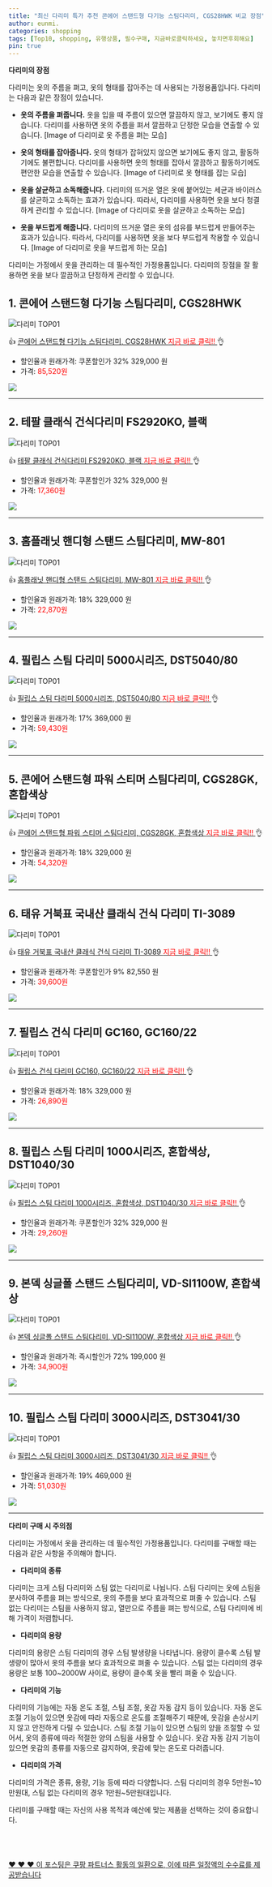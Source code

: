 ```yaml
---
title: "최신 다리미 특가 추천 콘에어 스탠드형 다기능 스팀다리미, CGS28HWK 비교 장점"
author: eunmi.
categories: shopping
tags: [Top10, shopping, 유행상품, 필수구매, 지금바로클릭하세요, 놓치면후회해요]
pin: true
---
```

**다리미의 장점**

다리미는 옷의 주름을 펴고, 옷의 형태를 잡아주는 데 사용되는 가정용품입니다. 다리미는 다음과 같은 장점이 있습니다.

* **옷의 주름을 펴줍니다.** 옷을 입을 때 주름이 있으면 깔끔하지 않고, 보기에도 좋지 않습니다. 다리미를 사용하면 옷의 주름을 펴서 깔끔하고 단정한 모습을 연출할 수 있습니다.
[Image of 다리미로 옷 주름을 펴는 모습]

* **옷의 형태를 잡아줍니다.** 옷의 형태가 잡혀있지 않으면 보기에도 좋지 않고, 활동하기에도 불편합니다. 다리미를 사용하면 옷의 형태를 잡아서 깔끔하고 활동하기에도 편안한 모습을 연출할 수 있습니다.
[Image of 다리미로 옷 형태를 잡는 모습]

* **옷을 살균하고 소독해줍니다.** 다리미의 뜨거운 열은 옷에 붙어있는 세균과 바이러스를 살균하고 소독하는 효과가 있습니다. 따라서, 다리미를 사용하면 옷을 보다 청결하게 관리할 수 있습니다.
[Image of 다리미로 옷을 살균하고 소독하는 모습]

* **옷을 부드럽게 해줍니다.** 다리미의 뜨거운 열은 옷의 섬유를 부드럽게 만들어주는 효과가 있습니다. 따라서, 다리미를 사용하면 옷을 보다 부드럽게 착용할 수 있습니다.
[Image of 다리미로 옷을 부드럽게 하는 모습]

다리미는 가정에서 옷을 관리하는 데 필수적인 가정용품입니다. 다리미의 장점을 잘 활용하면 옷을 보다 깔끔하고 단정하게 관리할 수 있습니다.

   

## 1. 콘에어 스탠드형 다기능 스팀다리미, CGS28HWK

![다리미 TOP01](https://thumbnail9.coupangcdn.com/thumbnails/remote/230x230ex/image/product/image/vendoritem/2019/02/13/3040046349/def1a269-4281-4f19-b993-a9d092778812.jpg)


👍 [콘에어 스탠드형 다기능 스팀다리미, CGS28HWK <font color=red> 지금 바로 클릭!! </font> ](https://link.coupang.com/re/AFFSDP?lptag=AF3617701&subid=GithubCoopas&pageKey=6047864&traceid=V0-153&itemId=27096791&vendorItemId=3040046349) 👌 


- 할인율과 원래가격: 쿠폰할인가 32%  329,000   원
- 가격: <span style='color:red'>85,520원</span>

[![](/discount_price.png)](https://link.coupang.com/re/AFFSDP?lptag=AF3617701&subid=GithubCoopas&pageKey=6047864&traceid=V0-153&itemId=27096791&vendorItemId=3040046349)

---


   

## 2. 테팔 클래식 건식다리미 FS2920KO, 블랙

![다리미 TOP01](https://thumbnail6.coupangcdn.com/thumbnails/remote/230x230ex/image/retail/images/2017/04/11/12/5/e1ce432c-774a-4203-ac03-fc3d43165854.jpg)


👍 [테팔 클래식 건식다리미 FS2920KO, 블랙 <font color=red> 지금 바로 클릭!! </font> ](https://link.coupang.com/re/AFFSDP?lptag=AF3617701&subid=GithubCoopas&pageKey=6843605289&traceid=V0-153&itemId=16280454249&vendorItemId=3124938690) 👌 


- 할인율과 원래가격: 쿠폰할인가 32%  329,000   원
- 가격: <span style='color:red'>17,360원</span>

[![](/discount_price.png)](https://link.coupang.com/re/AFFSDP?lptag=AF3617701&subid=GithubCoopas&pageKey=6843605289&traceid=V0-153&itemId=16280454249&vendorItemId=3124938690)

---


   

## 3. 홈플래닛 핸디형 스탠드 스팀다리미, MW-801

![다리미 TOP01](https://thumbnail6.coupangcdn.com/thumbnails/remote/230x230ex/image/retail/images/1055979437804-e0f401c0-510a-4275-bcc1-50b41e7c039c.jpg)


👍 [홈플래닛 핸디형 스탠드 스팀다리미, MW-801 <font color=red> 지금 바로 클릭!! </font> ](https://link.coupang.com/re/AFFSDP?lptag=AF3617701&subid=GithubCoopas&pageKey=310080038&traceid=V0-153&itemId=977484067&vendorItemId=5392665218) 👌 


- 할인율과 원래가격: 18%  329,000   원
- 가격: <span style='color:red'>22,870원</span>

[![](/discount_price.png)](https://link.coupang.com/re/AFFSDP?lptag=AF3617701&subid=GithubCoopas&pageKey=310080038&traceid=V0-153&itemId=977484067&vendorItemId=5392665218)

---


   

## 4. 필립스 스팀 다리미 5000시리즈, DST5040/80

![다리미 TOP01](https://thumbnail7.coupangcdn.com/thumbnails/remote/230x230ex/image/retail/images/1237187685480880-b707c146-2530-4ebb-a606-652e7bd446d6.jpg)


👍 [필립스 스팀 다리미 5000시리즈, DST5040/80 <font color=red> 지금 바로 클릭!! </font> ](https://link.coupang.com/re/AFFSDP?lptag=AF3617701&subid=GithubCoopas&pageKey=6147250608&traceid=V0-153&itemId=11838814845&vendorItemId=79112171020) 👌 


- 할인율과 원래가격: 17%  369,000   원
- 가격: <span style='color:red'>59,430원</span>

[![](/discount_price.png)](https://link.coupang.com/re/AFFSDP?lptag=AF3617701&subid=GithubCoopas&pageKey=6147250608&traceid=V0-153&itemId=11838814845&vendorItemId=79112171020)

---


   

## 5. 콘에어 스탠드형 파워 스티머 스팀다리미, CGS28GK, 혼합색상

![다리미 TOP01](https://thumbnail6.coupangcdn.com/thumbnails/remote/230x230ex/image/product/image/vendoritem/2019/05/17/3107232276/d6fd9a8b-d898-4346-9ed3-75e869c6f431.jpg)


👍 [콘에어 스탠드형 파워 스티머 스팀다리미, CGS28GK, 혼합색상 <font color=red> 지금 바로 클릭!! </font> ](https://link.coupang.com/re/AFFSDP?lptag=AF3617701&subid=GithubCoopas&pageKey=3278380&traceid=V0-153&itemId=15209958&vendorItemId=3131557472) 👌 


- 할인율과 원래가격: 18%  329,000   원
- 가격: <span style='color:red'>54,320원</span>

[![](/discount_price.png)](https://link.coupang.com/re/AFFSDP?lptag=AF3617701&subid=GithubCoopas&pageKey=3278380&traceid=V0-153&itemId=15209958&vendorItemId=3131557472)

---


   

## 6. 태유 거북표 국내산 클래식 건식 다리미 TI-3089

![다리미 TOP01](https://thumbnail6.coupangcdn.com/thumbnails/remote/230x230ex/image/vendor_inventory/2ba7/1bc1dde665ce55c86fcae65fa97d044cf2d2b0c5260d8745dbec991efaba.jpg)


👍 [태유 거북표 국내산 클래식 건식 다리미 TI-3089 <font color=red> 지금 바로 클릭!! </font> ](https://link.coupang.com/re/AFFSDP?lptag=AF3617701&subid=GithubCoopas&pageKey=7227315627&traceid=V0-153&itemId=18330299420&vendorItemId=81707355445) 👌 


- 할인율과 원래가격: 쿠폰할인가 9%  82,550   원
- 가격: <span style='color:red'>39,600원</span>

[![](/discount_price.png)](https://link.coupang.com/re/AFFSDP?lptag=AF3617701&subid=GithubCoopas&pageKey=7227315627&traceid=V0-153&itemId=18330299420&vendorItemId=81707355445)

---


   

## 7. 필립스 건식 다리미 GC160, GC160/22

![다리미 TOP01](https://thumbnail6.coupangcdn.com/thumbnails/remote/230x230ex/image/retail/images/1050298822603483-41bc4417-ff14-4327-9c30-e0988f8c1839.jpg)


👍 [필립스 건식 다리미 GC160, GC160/22 <font color=red> 지금 바로 클릭!! </font> ](https://link.coupang.com/re/AFFSDP?lptag=AF3617701&subid=GithubCoopas&pageKey=6487210688&traceid=V0-153&itemId=14226042413&vendorItemId=3006124168) 👌 


- 할인율과 원래가격: 18%  329,000   원
- 가격: <span style='color:red'>26,890원</span>

[![](/discount_price.png)](https://link.coupang.com/re/AFFSDP?lptag=AF3617701&subid=GithubCoopas&pageKey=6487210688&traceid=V0-153&itemId=14226042413&vendorItemId=3006124168)

---


   

## 8. 필립스 스팀 다리미 1000시리즈, 혼합색상, DST1040/30

![다리미 TOP01](https://thumbnail10.coupangcdn.com/thumbnails/remote/230x230ex/image/retail/images/2787073572509154-1746db7e-a778-410a-a4d8-a605a2547db3.png)


👍 [필립스 스팀 다리미 1000시리즈, 혼합색상, DST1040/30 <font color=red> 지금 바로 클릭!! </font> ](https://link.coupang.com/re/AFFSDP?lptag=AF3617701&subid=GithubCoopas&pageKey=7351060844&traceid=V0-153&itemId=18916598311&vendorItemId=86043823961) 👌 


- 할인율과 원래가격: 쿠폰할인가 32%  329,000   원
- 가격: <span style='color:red'>29,260원</span>

[![](/discount_price.png)](https://link.coupang.com/re/AFFSDP?lptag=AF3617701&subid=GithubCoopas&pageKey=7351060844&traceid=V0-153&itemId=18916598311&vendorItemId=86043823961)

---


   

## 9. 본덱 싱글폴 스탠드 스팀다리미, VD-SI1100W, 혼합색상

![다리미 TOP01](https://thumbnail7.coupangcdn.com/thumbnails/remote/230x230ex/image/retail/images/8994377456418668-61004a27-d2e7-4aaa-8c5f-a205fad288dc.jpg)


👍 [본덱 싱글폴 스탠드 스팀다리미, VD-SI1100W, 혼합색상 <font color=red> 지금 바로 클릭!! </font> ](https://link.coupang.com/re/AFFSDP?lptag=AF3617701&subid=GithubCoopas&pageKey=5955259072&traceid=V0-153&itemId=10658197844&vendorItemId=77939035106) 👌 


- 할인율과 원래가격: 즉시할인가 72%  199,000   원
- 가격: <span style='color:red'>34,900원</span>

[![](/discount_price.png)](https://link.coupang.com/re/AFFSDP?lptag=AF3617701&subid=GithubCoopas&pageKey=5955259072&traceid=V0-153&itemId=10658197844&vendorItemId=77939035106)

---


   

## 10. 필립스 스팀 다리미 3000시리즈, DST3041/30

![다리미 TOP01](https://thumbnail8.coupangcdn.com/thumbnails/remote/230x230ex/image/retail/images/2366221397082357-d192f834-d6ec-4750-931f-b5af848b8b1d.jpg)


👍 [필립스 스팀 다리미 3000시리즈, DST3041/30 <font color=red> 지금 바로 클릭!! </font> ](https://link.coupang.com/re/AFFSDP?lptag=AF3617701&subid=GithubCoopas&pageKey=6148395359&traceid=V0-153&itemId=11849995749&vendorItemId=79123293685) 👌 


- 할인율과 원래가격: 19%  469,000   원
- 가격: <span style='color:red'>51,030원</span>

[![](/discount_price.png)](https://link.coupang.com/re/AFFSDP?lptag=AF3617701&subid=GithubCoopas&pageKey=6148395359&traceid=V0-153&itemId=11849995749&vendorItemId=79123293685)

---
**다리미 구매 시 주의점**

다리미는 가정에서 옷을 관리하는 데 필수적인 가정용품입니다. 다리미를 구매할 때는 다음과 같은 사항을 주의해야 합니다.

* **다리미의 종류**

다리미는 크게 스팀 다리미와 스팀 없는 다리미로 나뉩니다. 스팀 다리미는 옷에 스팀을 분사하여 주름을 펴는 방식으로, 옷의 주름을 보다 효과적으로 펴줄 수 있습니다. 스팀 없는 다리미는 스팀을 사용하지 않고, 열만으로 주름을 펴는 방식으로, 스팀 다리미에 비해 가격이 저렴합니다.

* **다리미의 용량**

다리미의 용량은 스팀 다리미의 경우 스팀 발생량을 나타냅니다. 용량이 클수록 스팀 발생량이 많아서 옷의 주름을 보다 효과적으로 펴줄 수 있습니다. 스팀 없는 다리미의 경우 용량은 보통 100~2000W 사이로, 용량이 클수록 옷을 빨리 펴줄 수 있습니다.

* **다리미의 기능**

다리미의 기능에는 자동 온도 조절, 스팀 조절, 옷감 자동 감지 등이 있습니다. 자동 온도 조절 기능이 있으면 옷감에 따라 자동으로 온도를 조절해주기 때문에, 옷감을 손상시키지 않고 안전하게 다릴 수 있습니다. 스팀 조절 기능이 있으면 스팀의 양을 조절할 수 있어서, 옷의 종류에 따라 적절한 양의 스팀을 사용할 수 있습니다. 옷감 자동 감지 기능이 있으면 옷감의 종류를 자동으로 감지하여, 옷감에 맞는 온도로 다려줍니다.

* **다리미의 가격**

다리미의 가격은 종류, 용량, 기능 등에 따라 다양합니다. 스팀 다리미의 경우 5만원~10만원대, 스팀 없는 다리미의 경우 1만원~5만원대입니다.

다리미를 구매할 때는 자신의 사용 목적과 예산에 맞는 제품을 선택하는 것이 중요합니다.<br><br><br><br><br> [ ❤ ❤ ❤ 이 포스팅은 쿠팡 파트너스 활동의 일환으로, 이에 따른 일정액의 수수료를 제공받습니다](https://link.coupang.com/a/bcEFyh)